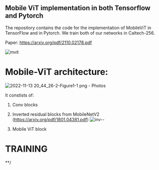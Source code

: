 ## Mobile ViT implementation in both Tensorflow and Pytorch

The repository contains the code for the implementation of MobileViT in TensorFlow and in Pytorch. 
We train both of our networks in Caltech-256.

Paper: https://arxiv.org/pdf/2110.02178.pdf


![mvit](https://user-images.githubusercontent.com/65830412/201538565-090cfb7a-822f-48cb-9197-c687d61e9541.gif)

# Mobile-ViT architecture: 

![2022-11-13 20_44_26-2-Figure1-1 png ‎- Photos](https://user-images.githubusercontent.com/65830412/201538771-76ecfe36-fb08-4f05-aa01-9084f382a3b0.png)

 
It constists of:
 1) Conv blocks
 
 2) Inverted residual blocks from MobileNetV2 (https://arxiv.org/pdf/1801.04381.pdf) 
 ![inv--](https://user-images.githubusercontent.com/65830412/201538843-c11d165b-991e-403e-b6e7-50967fffa8b9.png)
 
 3) Mobile ViT block


# TRAINING
**/ 
